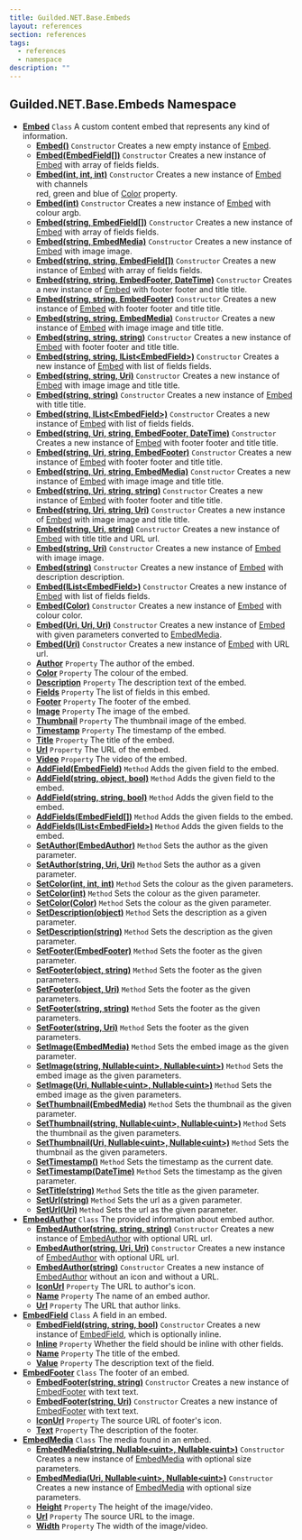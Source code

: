 ```yaml
---
title: Guilded.NET.Base.Embeds
layout: references
section: references
tags:
  - references
  - namespace
description: ""
---
```


## Guilded.NET.Base.Embeds Namespace
- **[Embed](Embed 'Guilded.NET.Base.Embeds.Embed')** `Class`
  A custom content embed that represents any kind of information.
  - **[Embed()](Embed.Embed() 'Guilded.NET.Base.Embeds.Embed.Embed()')** `Constructor`
    Creates a new empty instance of [Embed](Embed 'Guilded.NET.Base.Embeds.Embed').
  - **[Embed(EmbedField[])](Embed.Embed(EmbedField[]) 'Guilded.NET.Base.Embeds.Embed.Embed(Guilded.NET.Base.Embeds.EmbedField[])')** `Constructor`
    Creates a new instance of [Embed](Embed 'Guilded.NET.Base.Embeds.Embed') with array of fields fields.
  - **[Embed(int, int, int)](Embed.Embed(int,int,int) 'Guilded.NET.Base.Embeds.Embed.Embed(int, int, int)')** `Constructor`
    Creates a new instance of [Embed](Embed 'Guilded.NET.Base.Embeds.Embed') with channels  
    red, green and blue of [Color](Embed.Color 'Guilded.NET.Base.Embeds.Embed.Color') property.
  - **[Embed(int)](Embed.Embed(int) 'Guilded.NET.Base.Embeds.Embed.Embed(int)')** `Constructor`
    Creates a new instance of [Embed](Embed 'Guilded.NET.Base.Embeds.Embed') with colour argb.
  - **[Embed(string, EmbedField[])](Embed.Embed(string,EmbedField[]) 'Guilded.NET.Base.Embeds.Embed.Embed(string, Guilded.NET.Base.Embeds.EmbedField[])')** `Constructor`
    Creates a new instance of [Embed](Embed 'Guilded.NET.Base.Embeds.Embed') with array of fields fields.
  - **[Embed(string, EmbedMedia)](Embed.Embed(string,EmbedMedia) 'Guilded.NET.Base.Embeds.Embed.Embed(string, Guilded.NET.Base.Embeds.EmbedMedia)')** `Constructor`
    Creates a new instance of [Embed](Embed 'Guilded.NET.Base.Embeds.Embed') with image image.
  - **[Embed(string, string, EmbedField[])](Embed.Embed(string,string,EmbedField[]) 'Guilded.NET.Base.Embeds.Embed.Embed(string, string, Guilded.NET.Base.Embeds.EmbedField[])')** `Constructor`
    Creates a new instance of [Embed](Embed 'Guilded.NET.Base.Embeds.Embed') with array of fields fields.
  - **[Embed(string, string, EmbedFooter, DateTime)](Embed.Embed(string,string,EmbedFooter,DateTime) 'Guilded.NET.Base.Embeds.Embed.Embed(string, string, Guilded.NET.Base.Embeds.EmbedFooter, System.DateTime)')** `Constructor`
    Creates a new instance of [Embed](Embed 'Guilded.NET.Base.Embeds.Embed') with footer footer and title title.
  - **[Embed(string, string, EmbedFooter)](Embed.Embed(string,string,EmbedFooter) 'Guilded.NET.Base.Embeds.Embed.Embed(string, string, Guilded.NET.Base.Embeds.EmbedFooter)')** `Constructor`
    Creates a new instance of [Embed](Embed 'Guilded.NET.Base.Embeds.Embed') with footer footer and title title.
  - **[Embed(string, string, EmbedMedia)](Embed.Embed(string,string,EmbedMedia) 'Guilded.NET.Base.Embeds.Embed.Embed(string, string, Guilded.NET.Base.Embeds.EmbedMedia)')** `Constructor`
    Creates a new instance of [Embed](Embed 'Guilded.NET.Base.Embeds.Embed') with image image and title title.
  - **[Embed(string, string, string)](Embed.Embed(string,string,string) 'Guilded.NET.Base.Embeds.Embed.Embed(string, string, string)')** `Constructor`
    Creates a new instance of [Embed](Embed 'Guilded.NET.Base.Embeds.Embed') with footer footer and title title.
  - **[Embed(string, string, IList&lt;EmbedField&gt;)](Embed.Embed(string,string,IList_EmbedField_) 'Guilded.NET.Base.Embeds.Embed.Embed(string, string, System.Collections.Generic.IList<Guilded.NET.Base.Embeds.EmbedField>)')** `Constructor`
    Creates a new instance of [Embed](Embed 'Guilded.NET.Base.Embeds.Embed') with list of fields fields.
  - **[Embed(string, string, Uri)](Embed.Embed(string,string,Uri) 'Guilded.NET.Base.Embeds.Embed.Embed(string, string, System.Uri)')** `Constructor`
    Creates a new instance of [Embed](Embed 'Guilded.NET.Base.Embeds.Embed') with image image and title title.
  - **[Embed(string, string)](Embed.Embed(string,string) 'Guilded.NET.Base.Embeds.Embed.Embed(string, string)')** `Constructor`
    Creates a new instance of [Embed](Embed 'Guilded.NET.Base.Embeds.Embed') with title title.
  - **[Embed(string, IList&lt;EmbedField&gt;)](Embed.Embed(string,IList_EmbedField_) 'Guilded.NET.Base.Embeds.Embed.Embed(string, System.Collections.Generic.IList<Guilded.NET.Base.Embeds.EmbedField>)')** `Constructor`
    Creates a new instance of [Embed](Embed 'Guilded.NET.Base.Embeds.Embed') with list of fields fields.
  - **[Embed(string, Uri, string, EmbedFooter, DateTime)](Embed.Embed(string,Uri,string,EmbedFooter,DateTime) 'Guilded.NET.Base.Embeds.Embed.Embed(string, System.Uri, string, Guilded.NET.Base.Embeds.EmbedFooter, System.DateTime)')** `Constructor`
    Creates a new instance of [Embed](Embed 'Guilded.NET.Base.Embeds.Embed') with footer footer and title title.
  - **[Embed(string, Uri, string, EmbedFooter)](Embed.Embed(string,Uri,string,EmbedFooter) 'Guilded.NET.Base.Embeds.Embed.Embed(string, System.Uri, string, Guilded.NET.Base.Embeds.EmbedFooter)')** `Constructor`
    Creates a new instance of [Embed](Embed 'Guilded.NET.Base.Embeds.Embed') with footer footer and title title.
  - **[Embed(string, Uri, string, EmbedMedia)](Embed.Embed(string,Uri,string,EmbedMedia) 'Guilded.NET.Base.Embeds.Embed.Embed(string, System.Uri, string, Guilded.NET.Base.Embeds.EmbedMedia)')** `Constructor`
    Creates a new instance of [Embed](Embed 'Guilded.NET.Base.Embeds.Embed') with image image and title title.
  - **[Embed(string, Uri, string, string)](Embed.Embed(string,Uri,string,string) 'Guilded.NET.Base.Embeds.Embed.Embed(string, System.Uri, string, string)')** `Constructor`
    Creates a new instance of [Embed](Embed 'Guilded.NET.Base.Embeds.Embed') with footer footer and title title.
  - **[Embed(string, Uri, string, Uri)](Embed.Embed(string,Uri,string,Uri) 'Guilded.NET.Base.Embeds.Embed.Embed(string, System.Uri, string, System.Uri)')** `Constructor`
    Creates a new instance of [Embed](Embed 'Guilded.NET.Base.Embeds.Embed') with image image and title title.
  - **[Embed(string, Uri, string)](Embed.Embed(string,Uri,string) 'Guilded.NET.Base.Embeds.Embed.Embed(string, System.Uri, string)')** `Constructor`
    Creates a new instance of [Embed](Embed 'Guilded.NET.Base.Embeds.Embed') with title title and URL url.
  - **[Embed(string, Uri)](Embed.Embed(string,Uri) 'Guilded.NET.Base.Embeds.Embed.Embed(string, System.Uri)')** `Constructor`
    Creates a new instance of [Embed](Embed 'Guilded.NET.Base.Embeds.Embed') with image image.
  - **[Embed(string)](Embed.Embed(string) 'Guilded.NET.Base.Embeds.Embed.Embed(string)')** `Constructor`
    Creates a new instance of [Embed](Embed 'Guilded.NET.Base.Embeds.Embed') with description description.
  - **[Embed(IList&lt;EmbedField&gt;)](Embed.Embed(IList_EmbedField_) 'Guilded.NET.Base.Embeds.Embed.Embed(System.Collections.Generic.IList<Guilded.NET.Base.Embeds.EmbedField>)')** `Constructor`
    Creates a new instance of [Embed](Embed 'Guilded.NET.Base.Embeds.Embed') with list of fields fields.
  - **[Embed(Color)](Embed.Embed(Color) 'Guilded.NET.Base.Embeds.Embed.Embed(System.Drawing.Color)')** `Constructor`
    Creates a new instance of [Embed](Embed 'Guilded.NET.Base.Embeds.Embed') with colour color.
  - **[Embed(Uri, Uri, Uri)](Embed.Embed(Uri,Uri,Uri) 'Guilded.NET.Base.Embeds.Embed.Embed(System.Uri, System.Uri, System.Uri)')** `Constructor`
    Creates a new instance of [Embed](Embed 'Guilded.NET.Base.Embeds.Embed') with given parameters converted to [EmbedMedia](EmbedMedia 'Guilded.NET.Base.Embeds.EmbedMedia').
  - **[Embed(Uri)](Embed.Embed(Uri) 'Guilded.NET.Base.Embeds.Embed.Embed(System.Uri)')** `Constructor`
    Creates a new instance of [Embed](Embed 'Guilded.NET.Base.Embeds.Embed') with URL url.
  - **[Author](Embed.Author 'Guilded.NET.Base.Embeds.Embed.Author')** `Property`
    The author of the embed.
  - **[Color](Embed.Color 'Guilded.NET.Base.Embeds.Embed.Color')** `Property`
    The colour of the embed.
  - **[Description](Embed.Description 'Guilded.NET.Base.Embeds.Embed.Description')** `Property`
    The description text of the embed.
  - **[Fields](Embed.Fields 'Guilded.NET.Base.Embeds.Embed.Fields')** `Property`
    The list of fields in this embed.
  - **[Footer](Embed.Footer 'Guilded.NET.Base.Embeds.Embed.Footer')** `Property`
    The footer of the embed.
  - **[Image](Embed.Image 'Guilded.NET.Base.Embeds.Embed.Image')** `Property`
    The image of the embed.
  - **[Thumbnail](Embed.Thumbnail 'Guilded.NET.Base.Embeds.Embed.Thumbnail')** `Property`
    The thumbnail image of the embed.
  - **[Timestamp](Embed.Timestamp 'Guilded.NET.Base.Embeds.Embed.Timestamp')** `Property`
    The timestamp of the embed.
  - **[Title](Embed.Title 'Guilded.NET.Base.Embeds.Embed.Title')** `Property`
    The title of the embed.
  - **[Url](Embed.Url 'Guilded.NET.Base.Embeds.Embed.Url')** `Property`
    The URL of the embed.
  - **[Video](Embed.Video 'Guilded.NET.Base.Embeds.Embed.Video')** `Property`
    The video of the embed.
  - **[AddField(EmbedField)](Embed.AddField(EmbedField) 'Guilded.NET.Base.Embeds.Embed.AddField(Guilded.NET.Base.Embeds.EmbedField)')** `Method`
    Adds the given field to the embed.
  - **[AddField(string, object, bool)](Embed.AddField(string,object,bool) 'Guilded.NET.Base.Embeds.Embed.AddField(string, object, bool)')** `Method`
    Adds the given field to the embed.
  - **[AddField(string, string, bool)](Embed.AddField(string,string,bool) 'Guilded.NET.Base.Embeds.Embed.AddField(string, string, bool)')** `Method`
    Adds the given field to the embed.
  - **[AddFields(EmbedField[])](Embed.AddFields(EmbedField[]) 'Guilded.NET.Base.Embeds.Embed.AddFields(Guilded.NET.Base.Embeds.EmbedField[])')** `Method`
    Adds the given fields to the embed.
  - **[AddFields(IList&lt;EmbedField&gt;)](Embed.AddFields(IList_EmbedField_) 'Guilded.NET.Base.Embeds.Embed.AddFields(System.Collections.Generic.IList<Guilded.NET.Base.Embeds.EmbedField>)')** `Method`
    Adds the given fields to the embed.
  - **[SetAuthor(EmbedAuthor)](Embed.SetAuthor(EmbedAuthor) 'Guilded.NET.Base.Embeds.Embed.SetAuthor(Guilded.NET.Base.Embeds.EmbedAuthor)')** `Method`
    Sets the author as the given parameter.
  - **[SetAuthor(string, Uri, Uri)](Embed.SetAuthor(string,Uri,Uri) 'Guilded.NET.Base.Embeds.Embed.SetAuthor(string, System.Uri, System.Uri)')** `Method`
    Sets the author as a given parameter.
  - **[SetColor(int, int, int)](Embed.SetColor(int,int,int) 'Guilded.NET.Base.Embeds.Embed.SetColor(int, int, int)')** `Method`
    Sets the colour as the given parameters.
  - **[SetColor(int)](Embed.SetColor(int) 'Guilded.NET.Base.Embeds.Embed.SetColor(int)')** `Method`
    Sets the colour as the given parameter.
  - **[SetColor(Color)](Embed.SetColor(Color) 'Guilded.NET.Base.Embeds.Embed.SetColor(System.Drawing.Color)')** `Method`
    Sets the colour as the given parameter.
  - **[SetDescription(object)](Embed.SetDescription(object) 'Guilded.NET.Base.Embeds.Embed.SetDescription(object)')** `Method`
    Sets the description as a given parameter.
  - **[SetDescription(string)](Embed.SetDescription(string) 'Guilded.NET.Base.Embeds.Embed.SetDescription(string)')** `Method`
    Sets the description as the given parameter.
  - **[SetFooter(EmbedFooter)](Embed.SetFooter(EmbedFooter) 'Guilded.NET.Base.Embeds.Embed.SetFooter(Guilded.NET.Base.Embeds.EmbedFooter)')** `Method`
    Sets the footer as the given parameter.
  - **[SetFooter(object, string)](Embed.SetFooter(object,string) 'Guilded.NET.Base.Embeds.Embed.SetFooter(object, string)')** `Method`
    Sets the footer as the given parameters.
  - **[SetFooter(object, Uri)](Embed.SetFooter(object,Uri) 'Guilded.NET.Base.Embeds.Embed.SetFooter(object, System.Uri)')** `Method`
    Sets the footer as the given parameters.
  - **[SetFooter(string, string)](Embed.SetFooter(string,string) 'Guilded.NET.Base.Embeds.Embed.SetFooter(string, string)')** `Method`
    Sets the footer as the given parameters.
  - **[SetFooter(string, Uri)](Embed.SetFooter(string,Uri) 'Guilded.NET.Base.Embeds.Embed.SetFooter(string, System.Uri)')** `Method`
    Sets the footer as the given parameters.
  - **[SetImage(EmbedMedia)](Embed.SetImage(EmbedMedia) 'Guilded.NET.Base.Embeds.Embed.SetImage(Guilded.NET.Base.Embeds.EmbedMedia)')** `Method`
    Sets the embed image as the given parameter.
  - **[SetImage(string, Nullable&lt;uint&gt;, Nullable&lt;uint&gt;)](Embed.SetImage(string,Nullable_uint_,Nullable_uint_) 'Guilded.NET.Base.Embeds.Embed.SetImage(string, System.Nullable<uint>, System.Nullable<uint>)')** `Method`
    Sets the embed image as the given parameters.
  - **[SetImage(Uri, Nullable&lt;uint&gt;, Nullable&lt;uint&gt;)](Embed.SetImage(Uri,Nullable_uint_,Nullable_uint_) 'Guilded.NET.Base.Embeds.Embed.SetImage(System.Uri, System.Nullable<uint>, System.Nullable<uint>)')** `Method`
    Sets the embed image as the given parameters.
  - **[SetThumbnail(EmbedMedia)](Embed.SetThumbnail(EmbedMedia) 'Guilded.NET.Base.Embeds.Embed.SetThumbnail(Guilded.NET.Base.Embeds.EmbedMedia)')** `Method`
    Sets the thumbnail as the given parameter.
  - **[SetThumbnail(string, Nullable&lt;uint&gt;, Nullable&lt;uint&gt;)](Embed.SetThumbnail(string,Nullable_uint_,Nullable_uint_) 'Guilded.NET.Base.Embeds.Embed.SetThumbnail(string, System.Nullable<uint>, System.Nullable<uint>)')** `Method`
    Sets the thumbnail as the given parameters.
  - **[SetThumbnail(Uri, Nullable&lt;uint&gt;, Nullable&lt;uint&gt;)](Embed.SetThumbnail(Uri,Nullable_uint_,Nullable_uint_) 'Guilded.NET.Base.Embeds.Embed.SetThumbnail(System.Uri, System.Nullable<uint>, System.Nullable<uint>)')** `Method`
    Sets the thumbnail as the given parameters.
  - **[SetTimestamp()](Embed.SetTimestamp() 'Guilded.NET.Base.Embeds.Embed.SetTimestamp()')** `Method`
    Sets the timestamp as the current date.
  - **[SetTimestamp(DateTime)](Embed.SetTimestamp(DateTime) 'Guilded.NET.Base.Embeds.Embed.SetTimestamp(System.DateTime)')** `Method`
    Sets the timestamp as the given parameter.
  - **[SetTitle(string)](Embed.SetTitle(string) 'Guilded.NET.Base.Embeds.Embed.SetTitle(string)')** `Method`
    Sets the title as the given parameter.
  - **[SetUrl(string)](Embed.SetUrl(string) 'Guilded.NET.Base.Embeds.Embed.SetUrl(string)')** `Method`
    Sets the url as a given parameter.
  - **[SetUrl(Uri)](Embed.SetUrl(Uri) 'Guilded.NET.Base.Embeds.Embed.SetUrl(System.Uri)')** `Method`
    Sets the url as the given parameter.
- **[EmbedAuthor](EmbedAuthor 'Guilded.NET.Base.Embeds.EmbedAuthor')** `Class`
  The provided information about embed author.
  - **[EmbedAuthor(string, string, string)](EmbedAuthor.EmbedAuthor(string,string,string) 'Guilded.NET.Base.Embeds.EmbedAuthor.EmbedAuthor(string, string, string)')** `Constructor`
    Creates a new instance of [EmbedAuthor](EmbedAuthor 'Guilded.NET.Base.Embeds.EmbedAuthor') with optional URL url.
  - **[EmbedAuthor(string, Uri, Uri)](EmbedAuthor.EmbedAuthor(string,Uri,Uri) 'Guilded.NET.Base.Embeds.EmbedAuthor.EmbedAuthor(string, System.Uri, System.Uri)')** `Constructor`
    Creates a new instance of [EmbedAuthor](EmbedAuthor 'Guilded.NET.Base.Embeds.EmbedAuthor') with optional URL url.
  - **[EmbedAuthor(string)](EmbedAuthor.EmbedAuthor(string) 'Guilded.NET.Base.Embeds.EmbedAuthor.EmbedAuthor(string)')** `Constructor`
    Creates a new instance of [EmbedAuthor](EmbedAuthor 'Guilded.NET.Base.Embeds.EmbedAuthor') without an icon and without a URL.
  - **[IconUrl](EmbedAuthor.IconUrl 'Guilded.NET.Base.Embeds.EmbedAuthor.IconUrl')** `Property`
    The URL to author's icon.
  - **[Name](EmbedAuthor.Name 'Guilded.NET.Base.Embeds.EmbedAuthor.Name')** `Property`
    The name of an embed author.
  - **[Url](EmbedAuthor.Url 'Guilded.NET.Base.Embeds.EmbedAuthor.Url')** `Property`
    The URL that author links.
- **[EmbedField](EmbedField 'Guilded.NET.Base.Embeds.EmbedField')** `Class`
  A field in an embed.
  - **[EmbedField(string, string, bool)](EmbedField.EmbedField(string,string,bool) 'Guilded.NET.Base.Embeds.EmbedField.EmbedField(string, string, bool)')** `Constructor`
    Creates a new instance of [EmbedField](EmbedField 'Guilded.NET.Base.Embeds.EmbedField'), which is optionally inline.
  - **[Inline](EmbedField.Inline 'Guilded.NET.Base.Embeds.EmbedField.Inline')** `Property`
    Whether the field should be inline with other fields.
  - **[Name](EmbedField.Name 'Guilded.NET.Base.Embeds.EmbedField.Name')** `Property`
    The title of the embed.
  - **[Value](EmbedField.Value 'Guilded.NET.Base.Embeds.EmbedField.Value')** `Property`
    The description text of the field.
- **[EmbedFooter](EmbedFooter 'Guilded.NET.Base.Embeds.EmbedFooter')** `Class`
  The footer of an embed.
  - **[EmbedFooter(string, string)](EmbedFooter.EmbedFooter(string,string) 'Guilded.NET.Base.Embeds.EmbedFooter.EmbedFooter(string, string)')** `Constructor`
    Creates a new instance of [EmbedFooter](EmbedFooter 'Guilded.NET.Base.Embeds.EmbedFooter') with text text.
  - **[EmbedFooter(string, Uri)](EmbedFooter.EmbedFooter(string,Uri) 'Guilded.NET.Base.Embeds.EmbedFooter.EmbedFooter(string, System.Uri)')** `Constructor`
    Creates a new instance of [EmbedFooter](EmbedFooter 'Guilded.NET.Base.Embeds.EmbedFooter') with text text.
  - **[IconUrl](EmbedFooter.IconUrl 'Guilded.NET.Base.Embeds.EmbedFooter.IconUrl')** `Property`
    The source URL of footer's icon.
  - **[Text](EmbedFooter.Text 'Guilded.NET.Base.Embeds.EmbedFooter.Text')** `Property`
    The description of the footer.
- **[EmbedMedia](EmbedMedia 'Guilded.NET.Base.Embeds.EmbedMedia')** `Class`
  The media found in an embed.
  - **[EmbedMedia(string, Nullable&lt;uint&gt;, Nullable&lt;uint&gt;)](EmbedMedia.EmbedMedia(string,Nullable_uint_,Nullable_uint_) 'Guilded.NET.Base.Embeds.EmbedMedia.EmbedMedia(string, System.Nullable<uint>, System.Nullable<uint>)')** `Constructor`
    Creates a new instance of [EmbedMedia](EmbedMedia 'Guilded.NET.Base.Embeds.EmbedMedia') with optional size parameters.
  - **[EmbedMedia(Uri, Nullable&lt;uint&gt;, Nullable&lt;uint&gt;)](EmbedMedia.EmbedMedia(Uri,Nullable_uint_,Nullable_uint_) 'Guilded.NET.Base.Embeds.EmbedMedia.EmbedMedia(System.Uri, System.Nullable<uint>, System.Nullable<uint>)')** `Constructor`
    Creates a new instance of [EmbedMedia](EmbedMedia 'Guilded.NET.Base.Embeds.EmbedMedia') with optional size parameters.
  - **[Height](EmbedMedia.Height 'Guilded.NET.Base.Embeds.EmbedMedia.Height')** `Property`
    The height of the image/video.
  - **[Url](EmbedMedia.Url 'Guilded.NET.Base.Embeds.EmbedMedia.Url')** `Property`
    The source URL to the image.
  - **[Width](EmbedMedia.Width 'Guilded.NET.Base.Embeds.EmbedMedia.Width')** `Property`
    The width of the image/video.